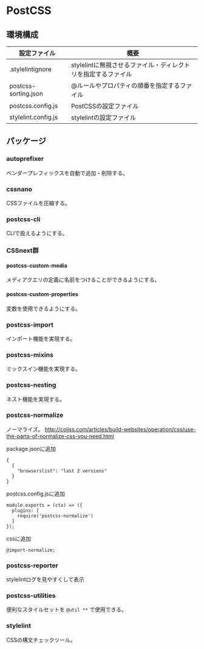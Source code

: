 # PostCSS

## 環境構成

| 設定ファイル | 概要 |
| --- | --- |
| .stylelintignore | stylelintに無視させるファイル・ディレクトリを指定するファイル |
| postcss-sorting.json | @ルールやプロパティの順番を指定するファイル |
| postcss.config.js | PostCSSの設定ファイル |
| stylelint.config.js | stylelintの設定ファイル |

## パッケージ

### autoprefixer
ベンダープレフィックスを自動で追加・削除する。

### cssnano
CSSファイルを圧縮する。

### postcss-cli
CLIで扱えるようにする。

### CSSnext群
#### postcss-custom-media
メディアクエリの定義に名前をつけることができるようにする。

#### postcss-custom-properties
変数を使用できるようにする。

### postcss-import
インポート機能を実現する。

### postcss-mixins
ミックスイン機能を実現する。

### postcss-nesting
ネスト機能を実現する。

### postcss-normalize
ノーマライズ。
http://coliss.com/articles/build-websites/operation/css/use-the-parts-of-normalize-css-you-need.html

package.jsonに追加

```
{
  {
    "browserslist": "last 2 versions"
  }
}
```

postcss.config.jsに追加

```
module.exports = (ctx) => ({
  plugins: [
    require('postcss-normalize')
  ]
});
```

cssに追加

```
@import-normalize;
```

### postcss-reporter
stylelintログを見やすくして表示

### postcss-utilities
便利なスタイルセットを `@util **` で使用できる。

### stylelint
CSSの構文チェックツール。

